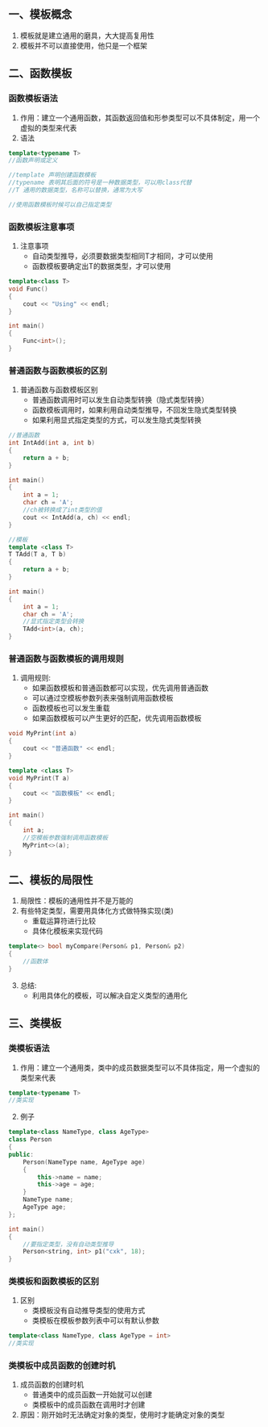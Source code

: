 ## 一、模板概念
1. 模板就是建立通用的磨具，大大提高复用性
2. 模板并不可以直接使用，他只是一个框架

## 二、函数模板
### 函数模板语法
1. 作用：建立一个通用函数，其函数返回值和形参类型可以不具体制定，用一个虚拟的类型来代表
2. 语法
```cpp
template<typename T>
//函数声明或定义

//template 声明创建函数模板
//typename 表明其后面的符号是一种数据类型，可以用class代替
//T 通用的数据类型，名称可以替换，通常为大写

//使用函数模板时候可以自己指定类型
```

### 函数模板注意事项
1. 注意事项
	+ 自动类型推导，必须要数据类型相同T才相同，才可以使用
	+ 函数模板要确定出T的数据类型，才可以使用
```cpp
template<class T>
void Func()
{
	cout << "Using" << endl;
}

int main()
{
	Func<int>();
}
```

### 普通函数与函数模板的区别
1. 普通函数与函数模板区别
	+ 普通函数调用时可以发生自动类型转换（隐式类型转换）
	+ 函数模板调用时，如果利用自动类型推导，不回发生隐式类型转换
	+ 如果利用显式指定类型的方式，可以发生隐式类型转换
```cpp
//普通函数
int IntAdd(int a, int b)
{
	return a + b;
}

int main()
{
	int a = 1;
	char ch = 'A';
	//ch被转换成了int类型的值
	cout << IntAdd(a, ch) << endl;
}

//模板
template <class T>
T TAdd(T a, T b)
{
	return a + b;
}

int main()
{
	int a = 1;
	char ch = 'A';
	//显式指定类型会转换
	TAdd<int>(a, ch);
}
```

### 普通函数与函数模板的调用规则
1. 调用规则:
	+ 如果函数模板和普通函数都可以实现，优先调用普通函数
	+ 可以通过空模板参数列表来强制调用函数模板
	+ 函数模板也可以发生重载
	+ 如果函数模板可以产生更好的匹配，优先调用函数模板
```cpp
void MyPrint(int a)
{
	cout << "普通函数" << endl;
}

template <class T>
void MyPrint(T a)
{
	cout << "函数模板" << endl;
}

int main()
{
	int a;
	//空模板参数强制调用函数模板
	MyPrint<>(a);
}
```

## 二、模板的局限性
1. 局限性：模板的通用性并不是万能的
2. 有些特定类型，需要用具体化方式做特殊实现(类)
	+ 重载运算符进行比较
	+ 具体化模板来实现代码
```cpp
template<> bool myCompare(Person& p1, Person& p2)
{
	//函数体
}
```
3. 总结:
	+ 利用具体化的模板，可以解决自定义类型的通用化

## 三、类模板
### 类模板语法
1. 作用：建立一个通用类，类中的成员数据类型可以不具体指定，用一个虚拟的类型来代表
```cpp
template<typename T>
//类实现
```
2. 例子
```cpp
template<class NameType, class AgeType>
class Person
{
public:
	Person(NameType name, AgeType age)
	{
		this->name = name;
		this->age = age;
	}
	NameType name;
	AgeType age;
};

int main()
{
	//要指定类型，没有自动类型推导
	Person<string, int> p1("cxk", 18);
}

```

### 类模板和函数模板的区别
1. 区别
	+ 类模板没有自动推导类型的使用方式
	+ 类模板在模板参数列表中可以有默认参数
```cpp
template<class NameType, class AgeType = int>
//类实现
```

### 类模板中成员函数的创建时机
1. 成员函数的创建时机
	+ 普通类中的成员函数一开始就可以创建
	+ 类模板中的成员函数在调用时才创建
2. 原因：刚开始时无法确定对象的类型，使用时才能确定对象的类型